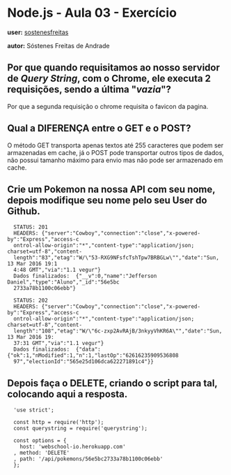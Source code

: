 # Node.js - Aula 03 - Exercício

**user:** [sostenesfreitas](https://github.com/sostenesfreitas)

**autor:** Sóstenes Freitas de Andrade

## Por que quando requisitamos ao nosso servidor de *Query String*, **com o Chrome**, ele executa 2 requisições, sendo a última "*vazia*"?
Por que a segunda requisição o chrome requisita o favicon da pagina.


## Qual a DIFERENÇA entre o GET e o POST?
O método GET transporta apenas textos até 255 caracteres que podem ser armazenadas em cache, já o POST pode transportar outros tipos de dados, não possui tamanho máximo para envio mas não pode ser armazenado em cache.


## Crie um Pokemon na nossa API com seu nome, depois modifique seu nome pelo seu User do Github.
```
  STATUS: 201
  HEADERS: {"server":"Cowboy","connection":"close","x-powered-by":"Express","access-c
  ontrol-allow-origin":"*","content-type":"application/json; charset=utf-8","content-
  length":"83","etag":"W/\"53-RXG9NFsfcTshTpw7BRBGLw\"","date":"Sun, 13 Mar 2016 19:1
  4:48 GMT","via":"1.1 vegur"}
  Dados finalizados:  {"__v":0,"name":"Jefferson Daniel","type":"Aluno","_id":"56e5bc
  2733a78b1100c06ebb"}
```

```
  STATUS: 202
  HEADERS: {"server":"Cowboy","connection":"close","x-powered-by":"Express","access-c
  ontrol-allow-origin":"*","content-type":"application/json; charset=utf-8","content-
  length":"108","etag":"W/\"6c-zxp2AvRAjB/3nkyyVhKR6A\"","date":"Sun, 13 Mar 2016 19:
  37:31 GMT","via":"1.1 vegur"}
  Dados finalizados:  {"data":{"ok":1,"nModified":1,"n":1,"lastOp":"62616235909536808
  97","electionId":"565e25d106dca622271891c4"}}
```



## **Depois faça o DELETE**, criando o script para tal, colocando aqui a resposta.
```
  'use strict';

  const http = require('http');
  const querystring = require('querystring');

  const options = {
    host: 'webschool-io.herokuapp.com'
  , method: 'DELETE'
  , path: '/api/pokemons/56e5bc2733a78b1100c06ebb'
  };
